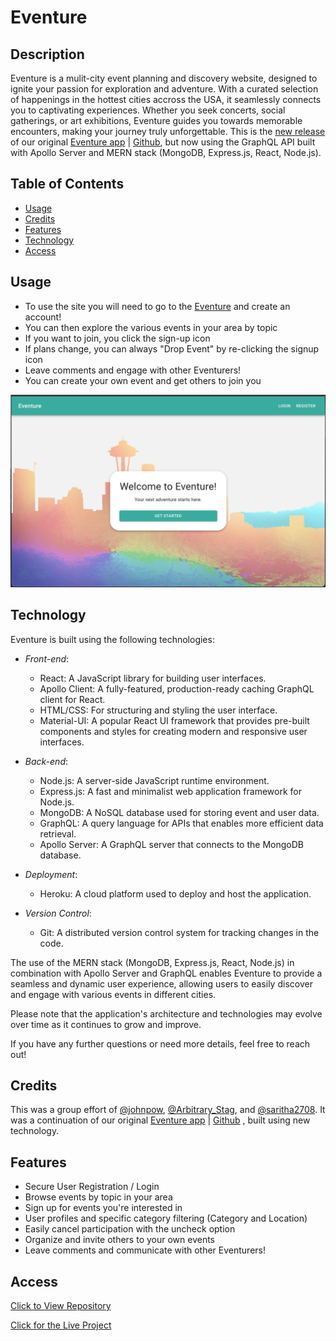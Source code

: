 # Eventure

## Description
Eventure is a mulit-city event planning and discovery website, designed to ignite your passion for exploration and adventure. With a curated selection of happenings in the hottest cities accross the USA, it seamlessly connects you to captivating experiences. Whether you seek concerts, social gatherings, or art exhibitions, Eventure guides you towards memorable encounters, making your journey truly unforgettable. This is the [new release](https://eventure-plus-305de46556b9.herokuapp.com/) of our original [Eventure app](https://eventure.herokuapp.com/) | [Github](https://github.com/johnpow/eventure), but now using the GraphQL API built with Apollo Server and MERN stack (MongoDB, Express.js, React, Node.js).

## Table of Contents
- [Usage](#usage)
- [Credits](#credits)
- [Features](#features)
- [Technology](#technology)
- [Access](#access)

## Usage
- To use the site you will need to go to the [Eventure](https://eventure-plus-305de46556b9.herokuapp.com/) and create an account!
- You can then explore the various events in your area by topic
- If you want to join, you click the sign-up icon
- If plans change, you can always "Drop Event" by re-clicking the signup icon
- Leave comments and engage with other Eventurers! 
- You can create your own event and get others to join you

![user experience](./images/placeholder.png)


## Technology
Eventure is built using the following technologies:

- *Front-end*:
  - React: A JavaScript library for building user interfaces.
  - Apollo Client: A fully-featured, production-ready caching GraphQL client for React.
  - HTML/CSS: For structuring and styling the user interface.
  - Material-UI: A popular React UI framework that provides pre-built components and styles for creating modern and responsive user interfaces.

- *Back-end*:
  - Node.js: A server-side JavaScript runtime environment.
  - Express.js: A fast and minimalist web application framework for Node.js.
  - MongoDB: A NoSQL database used for storing event and user data.
  - GraphQL: A query language for APIs that enables more efficient data retrieval.
  - Apollo Server: A GraphQL server that connects to the MongoDB database.

- *Deployment*:
  - Heroku: A cloud platform used to deploy and host the application.

- *Version Control*:
  - Git: A distributed version control system for tracking changes in the code.

The use of the MERN stack (MongoDB, Express.js, React, Node.js) in combination with Apollo Server and GraphQL enables Eventure to provide a seamless and dynamic user experience, allowing users to easily discover and engage with various events in different cities.

Please note that the application's architecture and technologies may evolve over time as it continues to grow and improve.

If you have any further questions or need more details, feel free to reach out!

## Credits
This was a group effort of [@johnpow](https://github.com/johnpow), [@Arbitrary_Stag](https://github.com/Arbitrary-Stag), and [@saritha2708](https://github.com/saritha2708). It was a continuation of our original [Eventure app](https://eventure.herokuapp.com/) | [Github](https://github.com/johnpow/eventure) , built using new technology. 

## Features
- Secure User Registration / Login
- Browse events by topic in your area
- Sign up for events you're interested in
- User profiles and specific category filtering (Category and Location)
- Easily cancel participation with the uncheck option
- Organize and invite others to your own events
- Leave comments and communicate with other Eventurers! 

## Access
[Click to View Repository](https://github.com/johnpow/eventure-plus)

[Click for the Live Project](https://eventure-plus-305de46556b9.herokuapp.com/)

